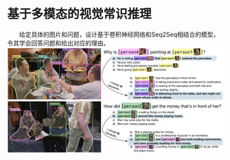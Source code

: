 # 基于多模态的视觉常识推理
&emsp;&emsp;给定具体的图片和问题，设计基于卷积神经网络和Seq2Seq相结合的模型，令其学会回答问题和给出对应的理由。 
&nbsp;&nbsp;
![image](https://github.com/tzonglin66/Visual-Commonsense-Reasoning/blob/main/T_images/vcr%E5%9C%BA%E6%99%AF%E5%9B%BE.png)
